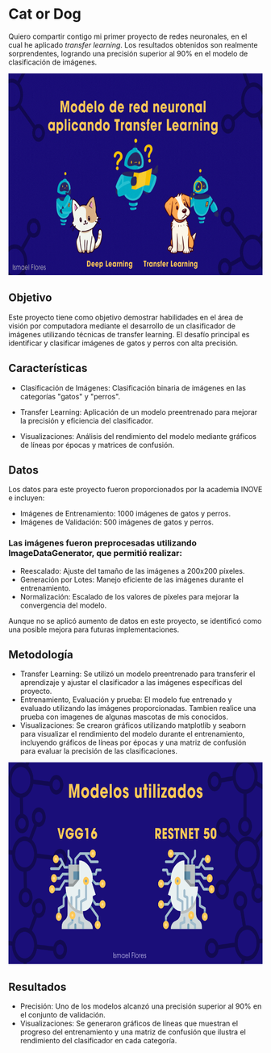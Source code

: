 # Cat or Dog
Quiero compartir contigo mi primer proyecto de redes neuronales, en el cual he aplicado *transfer learning*. Los resultados obtenidos son realmente sorprendentes, logrando una precisión superior al 90% en el modelo de clasificación de imágenes.

<p align="center">
  <img src="https://github.com/IsmaDeveloper16/CaTorDog_Tranfer_Learning/blob/main/Proyecto%20CatorDog/imagenes/Presentaci%C3%B3n%20Inteligencia%20Artificial%20Tecnol%C3%B3gica%20Ilustrada%20Azul%20y%20Amarillo%20(1).gif" width="800" height="400" />
</p>

## Objetivo
Este proyecto tiene como objetivo demostrar habilidades en el área de visión por computadora mediante el desarrollo de un clasificador de imágenes utilizando técnicas de transfer learning. El desafío principal es identificar y clasificar imágenes de gatos y perros con alta precisión.

## Características

-  Clasificación de Imágenes: Clasificación binaria de imágenes en las categorías "gatos" y "perros".

-  Transfer Learning: Aplicación de un modelo preentrenado para mejorar la precisión y eficiencia del clasificador.

-  Visualizaciones: Análisis del rendimiento del modelo mediante gráficos de líneas por épocas y matrices de confusión.

## Datos
Los datos para este proyecto fueron proporcionados por la academia INOVE e incluyen:

-  Imágenes de Entrenamiento: 1000 imágenes de gatos y perros.
-  Imágenes de Validación: 500 imágenes de gatos y perros.

### Las imágenes fueron preprocesadas utilizando ImageDataGenerator, que permitió realizar:

-  Reescalado: Ajuste del tamaño de las imágenes a 200x200 píxeles.
-  Generación por Lotes: Manejo eficiente de las imágenes durante el entrenamiento.
-  Normalización: Escalado de los valores de píxeles para mejorar la convergencia del modelo.

Aunque no se aplicó aumento de datos en este proyecto, se identificó como una posible mejora para futuras implementaciones.

## Metodología
-  Transfer Learning: Se utilizó un modelo preentrenado para transferir el aprendizaje y ajustar el clasificador a las imágenes específicas del proyecto.
-  Entrenamiento, Evaluación y prueba: El modelo fue entrenado y evaluado utilizando las imágenes proporcionadas. Tambien realice una prueba con imagenes de algunas mascotas de mis conocidos.
-  Visualizaciones: Se crearon gráficos utilizando matplotlib y seaborn para visualizar el rendimiento del modelo durante el entrenamiento, incluyendo gráficos de líneas por épocas y una matriz de confusión para evaluar la precisión de las clasificaciones.

<p align="center">
  <img src="https://github.com/IsmaDeveloper16/CaTorDog_Tranfer_Learning/blob/main/Proyecto%20CatorDog/imagenes/Presentaci%C3%B3n%20Inteligencia%20Artificial%20Tecnol%C3%B3gica%20Ilustrada%20Azul%20y%20Amarillo%20(2).png" width="800" height="400" />
</p>

## Resultados
-  Precisión: Uno de los modelos alcanzó una precisión superior al 90% en el conjunto de validación.
-  Visualizaciones: Se generaron gráficos de líneas que muestran el progreso del entrenamiento y una matriz de confusión que ilustra el rendimiento del clasificador en cada categoría.
